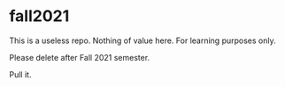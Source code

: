 # fall2021

This is a useless repo. Nothing of value here. For learning purposes only.

Please delete after Fall 2021 semester.

Pull it.
